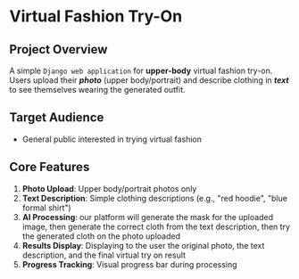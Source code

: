 # Virtual Fashion Try-On

## Project Overview
A simple `Django web application` for **upper-body** virtual fashion try-on. Users upload their ***photo*** (upper body/portrait) and describe clothing in ***text*** to see themselves wearing the generated outfit.

## Target Audience
- General public interested in trying virtual fashion

## Core Features
1. **Photo Upload**: Upper body/portrait photos only
2. **Text Description**: Simple clothing descriptions (e.g., "red hoodie", "blue formal shirt")
3. **AI Processing**: our platform will generate the mask for the uploaded image, then generate the correct cloth from the text description, then try the generated cloth on the photo uploaded
4. **Results Display**: Displaying to the user the original photo, the text description, and the final virtual try on result
5. **Progress Tracking**: Visual progress bar during processing
